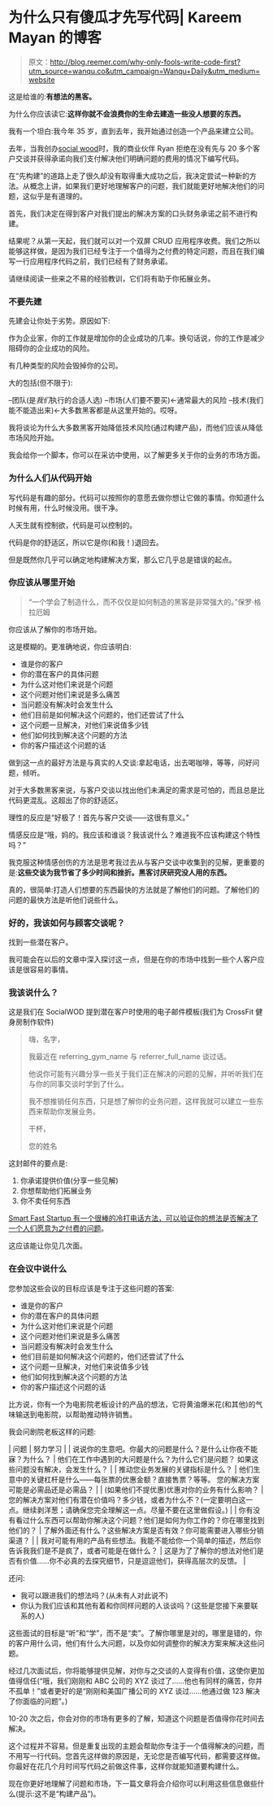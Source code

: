 # 为什么只有傻瓜才先写代码| Kareem Mayan 的博客

> 原文：<http://blog.reemer.com/why-only-fools-write-code-first?utm_source=wanqu.co&utm_campaign=Wanqu+Daily&utm_medium=website>

这是给谁的:**有想法的黑客。**

为什么你应该读它:**这样你就不会浪费你的生命去建造一些没人想要的东西。**

我有一个坦白:我今年 35 岁，直到去年，我开始通过创造一个产品来建立公司。

去年，当我创办[social wood](http://socialwod.com)时，我的商业伙伴 Ryan 拒绝在没有先与 20 多个客户交谈并获得承诺向我们支付解决他们明确问题的费用的情况下编写代码。

在“先构建”的道路上走了很久却没有取得重大成功之后，我决定尝试一种新的方法。从概念上讲，如果我们更好地理解客户的问题，我们就能更好地解决他们的问题，这似乎是有道理的。

首先，我们决定在得到客户对我们提出的解决方案的口头财务承诺之前不进行构建。

结果呢？从第一天起，我们就可以对一个双屏 CRUD 应用程序收费。我们之所以能够这样做，是因为我们已经专注于一个值得为之付费的特定问题，而且在我们编写一行应用程序代码之前，我们已经有了财务承诺。

请继续阅读一些来之不易的经验教训，它们将有助于你拓展业务。

### 不要先建

先建会让你处于劣势。原因如下:

作为企业家，你的工作就是增加你的企业成功的几率。换句话说，你的工作是减少阻碍你的企业成功的风险。

有几种类型的风险会毁掉你的公司。

大的包括(但不限于):

–团队(是*我们*执行的合适人选)
–市场(人们要不要买)←通常最大的风险
–技术(我们能不能造出来)←大多数黑客都是从这里开始的。哎呀。

我将谈论为什么大多数黑客开始降低技术风险(通过构建产品)，而他们应该从降低市场风险开始。

我会给你一个脚本，你可以在采访中使用，以了解更多关于你的业务的市场方面。

### 为什么人们从代码开始

写代码是有趣的部分。代码可以按照你的意愿去做你想让它做的事情。你知道什么时候有用，什么时候没用。很干净。

人天生就有控制欲，代码是可以控制的。

代码是你的舒适区，所以它是你(和我！)退回去。

但是既然你几乎可以确定地构建解决方案，那么它几乎总是错误的起点。

### 你应该从哪里开始

> “一个学会了制造什么，而不仅仅是如何制造的黑客是非常强大的。”保罗·格拉厄姆

你应该从了解你的市场开始。

这是模糊的。更准确地说，你应该明白:

*   谁是你的客户
*   你的潜在客户的具体问题
*   为什么这对他们来说是个问题
*   这个问题对他们来说是多么痛苦
*   当问题没有解决时会发生什么
*   他们目前是如何解决这个问题的，他们还尝试了什么
*   这个问题一旦解决，对他们来说值多少钱
*   他们如何找到解决这个问题的方法
*   你的客户描述这个问题的话

做到这一点的最好方法是与真实的人交谈:拿起电话，出去喝咖啡，等等，问好问题，倾听。

对于大多数黑客来说，与客户交谈以找出他们未满足的需求是可怕的，而且总是比代码更混乱。这超出了你的舒适区。

理性的反应是“好极了！首先与客户交谈——这很有意义。”

情感反应是“哦，妈的。我应该和谁谈？我该说什么？难道我不应该构建这个特性吗？”

我克服这种情感创伤的方法是思考我过去从与客户交谈中收集到的见解，更重要的是:**这些交谈为我节省了多少时间和挫折。黑客讨厌研究没人用的东西。**

真的，很简单:打造人们想要的东西最快的方法就是了解他们的问题。了解他们的问题的最快方法是听他们说些什么。

### 好的，我该如何与顾客交谈呢？

找到一些潜在客户。

我可能会在以后的文章中深入探讨这一点，但是在你的市场中找到一些个人客户应该是很容易的事情。

### 我该说什么？

这是我们在 SocialWOD 提到潜在客户时使用的电子邮件模板(我们为 CrossFit 健身房制作软件)

> 嗨，名字，
> 
> 我最近在 referring_gym_name 与 referrer_full_name 谈过话。
> 
> 他说你可能有兴趣分享一些关于我们正在解决的问题的见解，并听听我们在与你的同事交谈时学到了什么。
> 
> 我不想推销任何东西，只是想了解你的业务问题，这样我就可以建立一些东西来帮助你发展业务。
> 
> 干杯，
> 
> 您的姓名

这封邮件的要点是:

1.  你承诺提供价值(分享一些见解)
2.  你想帮助他们拓展业务
3.  你不卖任何东西

[Smart Fast Startup 有一个很棒的冷打电话方法，可以验证你的想法是否解决了一个人们愿意为之付费的问题](http://smartfaststartup.com/2011/09/20/how-to-become-a-must-have/)。

这应该能让你见几次面。

### 在会议中说什么

您参加这些会议的目标应该是专注于这些问题的答案:

*   谁是你的客户
*   你的潜在客户的具体问题
*   为什么这对他们来说是个问题
*   这个问题对他们来说是多么痛苦
*   当问题没有解决时会发生什么
*   他们目前是如何解决这个问题的，他们还尝试了什么
*   这个问题一旦解决，对他们来说值多少钱
*   他们如何找到解决这个问题的方法
*   你的客户描述这个问题的话

比方说，你有一个为电影院老板设计的产品的想法，它将黄油爆米花(和其他)的气味输送到电影院，以帮助推动特许销售。

我会问剧院老板这样的问题:

| 问题 | 努力学习 |
| 说说你的生意吧。你最大的问题是什么？是什么让你夜不能寐？为什么？ | 他们在工作中遇到的大问题是什么？为什么它们是问题？
如果这些问题没有解决，会发生什么？ |
| 推动您业务发展的关键指标是什么？ | 他们生意中的关键杠杆是什么——每张票的优惠金额？直接售票？等等。
您的解决方案可能是必需品还是必需品？ |
| (如果他们不提优惠)优惠对你的业务有什么影响？ | 您的解决方案对他们有潜在价值吗？多少钱，或者为什么不？(一定要明白这一点。继续剥洋葱；请确保您完全理解这一点。尽量不要在这里做假设。) |
| 你有没有看过什么东西可以帮助你解决这个问题？他们是如何为你工作的？你在哪里找到他们的？ | 了解外面还有什么？这些解决方案是否有效？你可能需要进入哪些分销渠道？ |
| 我对可能有用的产品有些想法。我能不能给你一个简单的描述，然后你告诉我我们是不是疯了，或者可能是在做什么？ | 这是为了了解你的想法对他们是否有价值……你不必真的去探究细节，只是逗逗他们，获得高层次的反馈。 |

还问:

*   我可以跟进我们的想法吗？(从未有人对此说不)
*   你认为我们应该和其他有着和你同样问题的人谈谈吗？(这些是您接下来要联系的人)

这些面试的目标是“听”和“学”，而不是“卖”。了解你哪里是对的，哪里是错的，你的客户用什么词，他们有什么大问题，以及你如何调整你的解决方案来解决这些问题。

经过几次面试后，你将能够提供见解，对你与之交谈的人变得有价值，这使你更加值得信任(“哦，我们刚刚和 ABC 公司的 XYZ 谈过了……他也有同样的痛苦，你并不孤单！”或者更好的是“刚刚和美国广播公司的 XYZ 谈过……他通过做 123 解决了你面临的问题”。)

10-20 次之后，你会对你的市场有更多的了解，知道这个问题是否值得你花时间去解决。

这个过程并不容易。但是重复出现的主题会帮助你专注于一个值得解决的问题，而不用写一行代码。您首先这样做的原因是，无论您是否编写代码，都需要这样做。你最好在花几个月时间写代码之前做这件事，这样你就能知道要构建什么。

现在你更好地理解了问题和市场，下一篇文章将会介绍你可以利用这些信息做些什么(提示:这不是“构建产品”)。